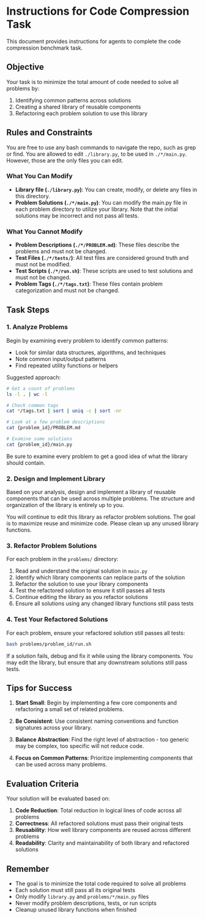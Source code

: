# Instructions for Code Compression Task

This document provides instructions for agents to complete the code compression benchmark task.

## Objective

Your task is to minimize the total amount of code needed to solve all problems by:
1. Identifying common patterns across solutions
2. Creating a shared library of reusable components
3. Refactoring each problem solution to use this library

## Rules and Constraints
You are free to use any bash commands to navigate the repo, such as grep or find.
You are allowed to edit `./library.py`, to be used in `./*/main.py`.
However, those are the only files you can edit.

### What You Can Modify
- **Library file (`./library.py`)**: You can create, modify, or delete any files in this directory.
- **Problem Solutions (`./*/main.py`)**: You can modify the main.py file in each problem directory to utilize your library. Note that the initial solutions may be incorrect and not pass all tests.

### What You Cannot Modify
- **Problem Descriptions (`./*/PROBLEM.md`)**: These files describe the problems and must not be changed.
- **Test Files (`./*/tests/`)**: All test files are considered ground truth and must not be modified.
- **Test Scripts (`./*/run.sh`)**: These scripts are used to test solutions and must not be changed.
- **Problem Tags (`./*/tags.txt`)**: These files contain problem categorization and must not be changed.

## Task Steps

### 1. Analyze Problems

Begin by examining every problem to identify common patterns:
- Look for similar data structures, algorithms, and techniques
- Note common input/output patterns
- Find repeated utility functions or helpers

Suggested approach:
```bash
# Get a count of problems
ls -l . | wc -l

# Check common tags
cat */tags.txt | sort | uniq -c | sort -nr

# Look at a few problem descriptions
cat {problem_id}/PROBLEM.md

# Examine some solutions
cat {problem_id}/main.py
```

Be sure to examine every problem to get a good idea of what the library should contain.

### 2. Design and Implement Library

Based on your analysis, design and implement a library of reusable components that can be used across multiple problems. The structure and organization of the library is entirely up to you.

You will continue to edit this library as refactor problem solutions. The goal is to maximize reuse and minimize code.
Please clean up any unused library functions.

### 3. Refactor Problem Solutions

For each problem in the `problems/` directory:

1. Read and understand the original solution in `main.py`
2. Identify which library components can replace parts of the solution
3. Refactor the solution to use your library components
4. Test the refactored solution to ensure it still passes all tests
5. Continue editing the library as you refactor solutions
6. Ensure all solutions using any changed library functions still pass tests

### 4. Test Your Refactored Solutions

For each problem, ensure your refactored solution still passes all tests:

```bash
bash problems/problem_id/run.sh
```

If a solution fails, debug and fix it while using the library components.
You may edit the library, but ensure that any downstream solutions still pass tests.

## Tips for Success

1. **Start Small**: Begin by implementing a few core components and refactoring a small set of related problems.

2. **Be Consistent**: Use consistent naming conventions and function signatures across your library.

3. **Balance Abstraction**: Find the right level of abstraction - too generic may be complex, too specific will not reduce code.

4. **Focus on Common Patterns**: Prioritize implementing components that can be used across many problems.

## Evaluation Criteria

Your solution will be evaluated based on:

1. **Code Reduction**: Total reduction in logical lines of code across all problems
2. **Correctness**: All refactored solutions must pass their original tests
3. **Reusability**: How well library components are reused across different problems
4. **Readability**: Clarity and maintainability of both library and refactored solutions

## Remember

- The goal is to minimize the total code required to solve all problems
- Each solution must still pass all its original tests
- Only modify `library.py` and `problems/*/main.py` files
- Never modify problem descriptions, tests, or run scripts
- Cleanup unused library functions when finished
